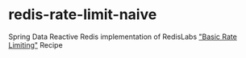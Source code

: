 # redis-rate-limit-naive

Spring Data Reactive Redis implementation of RedisLabs ["Basic Rate Limiting"](https://redislabs.com/redis-best-practices/basic-rate-limiting/) Recipe

